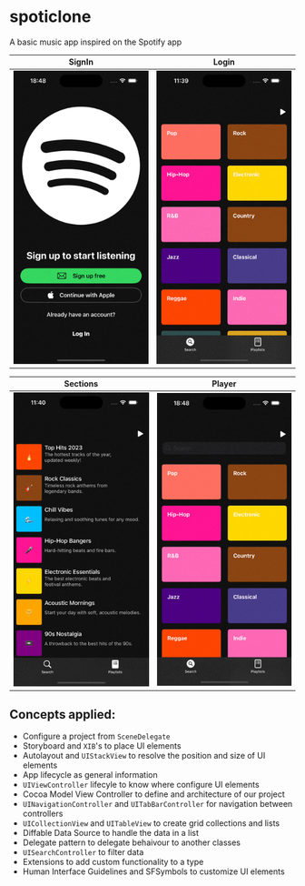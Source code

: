 # spoticlone

A basic music app inspired on the Spotify app 

| SignIn | Login |
|--------|------|
| <img src="Images/login.gif" width="250"/>  | <img src="Images/tabs.gif" width="250"/> |

| Sections | Player |
|--------|------|
| <img src="Images/player.gif" width="250"/>  | <img src="Images/filtering.gif" width="250"/> |

## Concepts applied:
* Configure a project from `SceneDelegate`
* Storyboard and `XIB`'s to place UI elements
* Autolayout and `UIStackView` to resolve the position and size of UI elements
* App lifecycle as general information
* `UIViewController` lifecyle to know where configure UI elements
* Cocoa Model View Controller to define and architecture of our project
* `UINavigationController` and `UITabBarController` for navigation between controllers
* `UICollectionView` and `UITableView` to create grid collections and lists
* Diffable Data Source to handle the data in a list
* Delegate pattern to delegate behaivour to another classes
* `UISearchController` to filter data
* Extensions to add custom functionality to a type
* Human Interface Guidelines and SFSymbols to customize UI elements